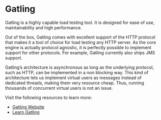 # Gatling

Gatling is a highly capable load testing tool. It is designed for ease of use, maintainability and high performance.

Out of the box, Gatling comes with excellent support of the HTTP protocol that makes it a tool of choice for load testing any HTTP server. As the core engine is actually protocol agnostic, it is perfectly possible to implement support for other protocols. For example, Gatling currently also ships JMS support.

Gatling’s architecture is asynchronous as long as the underlying protocol, such as HTTP, can be implemented in a non blocking way. This kind of architecture lets us implement virtual users as messages instead of dedicated threads, making them very resource cheap. Thus, running thousands of concurrent virtual users is not an issue.

Visit the following resources to learn more:

- [Gatling Website](https://gatling.io/)
- [Learn Gatling](https://www.youtube.com/playlist?list=PLJ9A48W0kpRJE6s8I1MjWm-z8BGbUYNCw)

